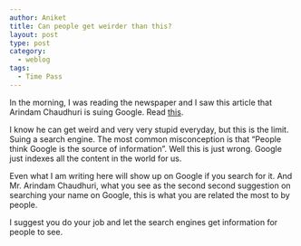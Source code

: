 ```yaml
---
author: Aniket
title: Can people get weirder than this?
layout: post
type: post
category:
  - weblog
tags:
  - Time Pass
---
```

In the morning, I was reading the newspaper and I saw this article that Arindam Chaudhuri is suing Google. Read [this][1].

I know he can get weird and very very stupid everyday, but this is the limit. Suing a search engine. The most common misconception is that “People think Google is the source of information”. Well this is just wrong. Google just indexes all the content in the world for us.

Even what I am writing here will show up on Google if you search for it. And Mr. Arindam Chaudhuri, what you see as the second second suggestion on searching your name on Google, this is what you are related the most to by people.

I suggest you do your job and let the search engines get information for people to see.

 [1]: http://www.hindustantimes.com/Shooting-the-messenger-eh/article1-712852.aspx